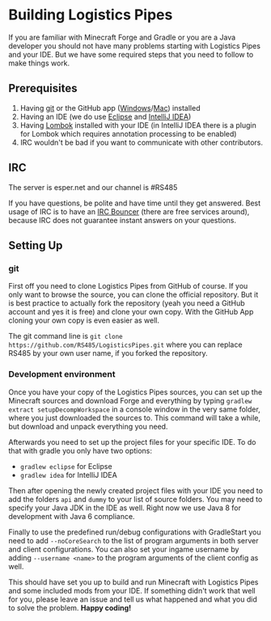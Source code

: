 # Building Logistics Pipes

If you are familiar with Minecraft Forge and Gradle or you are a Java developer
you should not have many problems starting with Logistics Pipes and your IDE.
But we have some required steps that you need to follow to make things work.

## Prerequisites

1. Having [git](http://git-scm.com/) or the GitHub app
([Windows](https://windows.github.com/)/[Mac](https://mac.github.com/))
installed
2. Having an IDE (we do use [Eclipse](https://eclipse.org/) and
[IntelliJ IDEA](https://www.jetbrains.com/idea/))
3. Having [Lombok](http://projectlombok.org/) installed with your IDE (in
IntelliJ IDEA there is a plugin for Lombok which requires annotation processing
to be enabled)
4. IRC wouldn't be bad if you want to communicate with other contributors.

## IRC

The server is esper.net and our channel is #RS485

If you have questions, be polite and have time until they get answered. Best
usage of IRC is to have an
[IRC Bouncer](http://en.wikipedia.org/wiki/BNC_%28software%29) (there are free
services around), because IRC does not guarantee instant answers on your
questions.

## Setting Up

### git

First off you need to clone Logistics Pipes from GitHub of course. If you only
want to browse the source, you can clone the official repository. But it is best
practice to actually fork the repository (yeah you need a GitHub account and yes
it is free) and clone your own copy. With the GitHub App cloning your own copy
is even easier as well.

The git command line is `git clone https://github.com/RS485/LogisticsPipes.git`
where you can replace RS485 by your own user name, if you forked the repository.

### Development environment

Once you have your copy of the Logistics Pipes sources, you can set up the
Minecraft sources and download Forge and everything by typing `gradlew extract
setupDecompWorkspace` in a console window in the very same folder, where you
just downloaded the sources to. This command will take a while, but download and
unpack everything you need.

Afterwards you need to set up the project files for your specific IDE. To do
that with gradle you only have two options:

* `gradlew eclipse` for Eclipse
* `gradlew idea` for IntelliJ IDEA

Then after opening the newly created project files with your IDE you need to add
the folders `api` and `dummy` to your list of source folders. You may need to
specify your Java JDK in the IDE as well. Right now we use Java 8 for
development with Java 6 compliance.

Finally to use the predefined run/debug configurations with GradleStart you need
to add `--noCoreSearch` to the list of program arguments in both server and
client configurations. You can also set your ingame username by adding
`--username <name>` to the program arguments of the client config as well.

This should have set you up to build and run Minecraft with Logistics Pipes and
some included mods from your IDE. If something didn't work that well for you,
please leave an issue and tell us what happened and what you did to solve the
problem. **Happy coding!**
